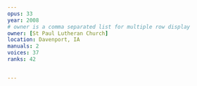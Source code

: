 ```yaml
---
opus: 33
year: 2008
# owner is a comma separated list for multiple row display
owner: [St Paul Lutheran Church]
location: Davenport, IA
manuals: 2
voices: 37
ranks: 42


---
```

